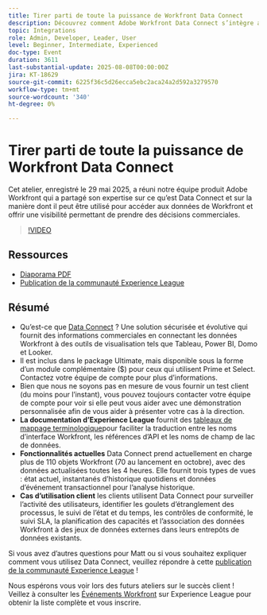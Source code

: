 ```yaml
---
title: Tirer parti de toute la puissance de Workfront Data Connect
description: Découvrez comment Adobe Workfront Data Connect s’intègre aux outils de BI pour déverrouiller les informations, suivre les performances et prendre des décisions commerciales plus intelligentes.
topic: Integrations
role: Admin, Developer, Leader, User
level: Beginner, Intermediate, Experienced
doc-type: Event
duration: 3611
last-substantial-update: 2025-08-08T00:00:00Z
jira: KT-18629
source-git-commit: 6225f36c5d26ecca5ebc2aca24a2d592a3279570
workflow-type: tm+mt
source-wordcount: '340'
ht-degree: 0%

---
```



# Tirer parti de toute la puissance de Workfront Data Connect

Cet atelier, enregistré le 29 mai 2025, a réuni notre équipe produit Adobe Workfront qui a partagé son expertise sur ce qu’est Data Connect et sur la manière dont il peut être utilisé pour accéder aux données de Workfront et offrir une visibilité permettant de prendre des décisions commerciales.

>[!VIDEO](https://video.tv.adobe.com/v/3469965/?learn=on&enablevpops)

## Ressources

* [Diaporama PDF](https://workfront-experience.s3.us-west-2.amazonaws.com/Training/Guides/Customer+Success+at+Scale/Slide+Deck+-+Adobe+Workfront+Data+Connect+052925.pdf)
* [Publication de la communauté Experience League](https://experienceleaguecommunities.adobe.com/t5/workfront-discussions/event-follow-up-unlock-the-power-of-workfront-data-connect/td-p/756725)

## Résumé

* Qu’est-ce que [Data Connect](https://experienceleague.adobe.com/en/docs/workfront/using/reporting/data-lake/data-lake-overview) ? Une solution sécurisée et évolutive qui fournit des informations commerciales en connectant les données Workfront à des outils de visualisation tels que Tableau, Power BI, Domo et Looker.
* Il est inclus dans le package Ultimate, mais disponible sous la forme d’un module complémentaire ($) pour ceux qui utilisent Prime et Select. Contactez votre équipe de compte pour plus d’informations.
* Bien que nous ne soyons pas en mesure de vous fournir un test client (du moins pour l’instant), vous pouvez toujours contacter votre équipe de compte pour voir si elle peut vous aider avec une démonstration personnalisée afin de vous aider à présenter votre cas à la direction.
* **La documentation d’Experience League** fournit des [tableaux de mappage terminologique](https://experienceleague.adobe.com/en/docs/workfront/using/reporting/data-lake/data-dictionary)pour faciliter la traduction entre les noms d’interface Workfront, les références d’API et les noms de champ de lac de données.
* **Fonctionnalités actuelles** Data Connect prend actuellement en charge plus de 110 objets Workfront (70 au lancement en octobre), avec des données actualisées toutes les 4 heures. Elle fournit trois types de vues : état actuel, instantanés d’historique quotidiens et données d’événement transactionnel pour l’analyse historique.
* **Cas d’utilisation client** les clients utilisent Data Connect pour surveiller l’activité des utilisateurs, identifier les goulets d’étranglement des processus, le suivi de l’état et du temps, les contrôles de conformité, le suivi SLA, la planification des capacités et l’association des données Workfront à des jeux de données externes dans leurs entrepôts de données existants. 

Si vous avez d’autres questions pour Matt ou si vous souhaitez expliquer comment vous utilisez Data Connect, veuillez répondre à cette [publication de la communauté Experience League](https://experienceleaguecommunities.adobe.com/t5/workfront-discussions/event-follow-up-unlock-the-power-of-workfront-data-connect/td-p/756725) !


Nous espérons vous voir lors des futurs ateliers sur le succès client !  Veillez à consulter les [Événements Workfront](https://experienceleague.adobe.com/events/?filters=Workfront) sur Experience League pour obtenir la liste complète et vous inscrire.


